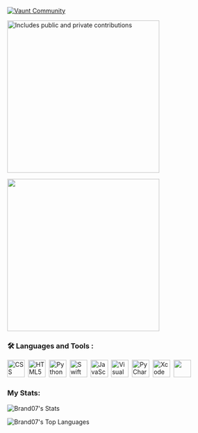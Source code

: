 [![Vaunt
Community](https://api.vaunt.dev/v1/github/entities/{Brand07}/badges/community)](https://community.vaunt.dev/board/{Brand07})

<p>
  <a href="https://vaunt.dev">
    <img
      src="https://api.vaunt.dev/v1/github/entities/{Brand07}/contributions?format=svg&private=true"
      width="350"
      title="Includes public and private contributions"
    />
  </a>
</p>

<p>
  <a href="https://community.vaunt.dev/board/{Brand07}/achievements">
    <img
      src="https://api.vaunt.dev/v1/github/entities/{github_username}/achievements?format=svg&limit=6"
      width="350"
    />
  </a>
</p>

<p>



### :hammer_and_wrench: Languages and Tools :
<div>
  <img src="https://cdn.jsdelivr.net/gh/devicons/devicon@latest/icons/css3/css3-original.svg", title="CSS", alt="CSS" width="40" heigh="40" />&nbsp;
  <img src="https://cdn.jsdelivr.net/gh/devicons/devicon@latest/icons/html5/html5-original.svg", title="HTML5" alt="HTML5" width="40" height="40" />&nbsp;
  <img src="https://cdn.jsdelivr.net/gh/devicons/devicon@latest/icons/python/python-original-wordmark.svg", title="Python" alt="Python" width="40" height="40" />&nbsp;
  <img src="https://cdn.jsdelivr.net/gh/devicons/devicon@latest/icons/swift/swift-original.svg" , title="Swift" alt="Swift" width="40" height="40"/>&nbsp;
  <img src="https://cdn.jsdelivr.net/gh/devicons/devicon@latest/icons/javascript/javascript-original.svg", title="JavaScript" alt="JavaScript" width="40" height="40"/>&nbsp;
  <img src="https://cdn.jsdelivr.net/gh/devicons/devicon@latest/icons/vscode/vscode-original-wordmark.svg", title="Visual Studio Code" alt="Visual Studio Code" width="40" height="40"/>&nbsp;
  <img src="https://cdn.jsdelivr.net/gh/devicons/devicon@latest/icons/pycharm/pycharm-original.svg" title="PyCharm" alt="PyCharm" width="40" height="40"/>&nbsp;
  <img src="https://cdn.jsdelivr.net/gh/devicons/devicon@latest/icons/xcode/xcode-original.svg", title="Xcode" alt="Xcode" width="40" height="40"/>&nbsp;
  <img src="https://cdn.jsdelivr.net/gh/devicons/devicon@latest/icons/raspberrypi/raspberrypi-original.svg", width="40" height="40" />      
</div>



### My Stats:
![Brand07's Stats](https://github-readme-stats.vercel.app/api?username=Brand07&theme=vue-dark&show_icons=true&hide_border=true&count_private=true)

![Brand07's Top Languages](https://github-readme-stats.vercel.app/api/top-langs/?username=Brand07&theme=vue-dark&show_icons=true&hide_border=true&layout=compact)



